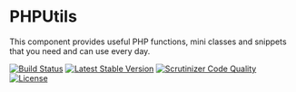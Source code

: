 # PHPUtils

This component provides useful PHP functions, mini classes and snippets that you need and can use every day.

[![Build Status](https://travis-ci.org/Aierui/PHPUtils.svg?branch=master)](https://travis-ci.org/Aierui/PHPUtils)
[![Latest Stable Version](https://poser.pugx.org/Aierui/PHPUtils/v/stable?format=flat)](https://packagist.org/packages/Aierui/PHPUtils) 
[![Scrutinizer Code Quality](https://scrutinizer-ci.com/g/JBZoo/Utils/badges/quality-score.png?b=master)](https://scrutinizer-ci.com/g/JBZoo/Utils/?branch=master)
[![License](https://poser.pugx.org/Aierui/PHPUtils/license?format=flat)](https://packagist.org/packages/JBZoo/Utils)


